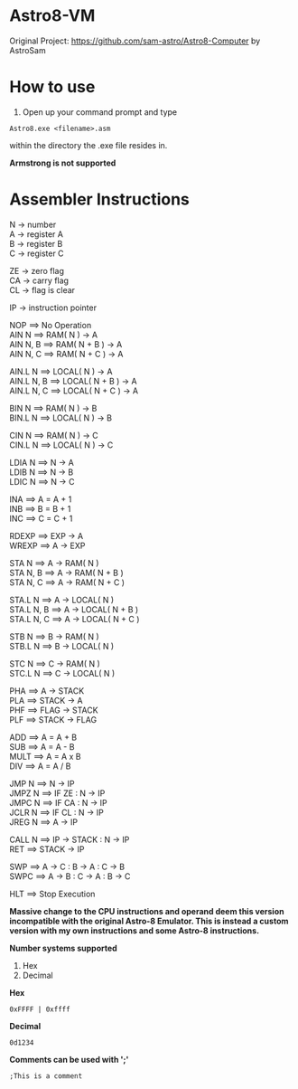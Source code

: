 # Astro8-VM
 Original Project: https://github.com/sam-astro/Astro8-Computer by AstroSam  
 
# How to use
 1. Open up your command prompt and type
 ```
 Astro8.exe <filename>.asm
 ```
 within the directory the .exe file resides in.  
 
 **Armstrong is not supported**  
 
# Assembler Instructions
N -> number  
A -> register A  
B -> register B  
C -> register C  

ZE -> zero flag  
CA -> carry flag  
CL -> flag is clear  

IP -> instruction pointer  

NOP ==> No Operation  
AIN N ==> RAM( N ) -> A  
AIN N, B ==> RAM( N + B ) -> A  
AIN N, C ==> RAM( N + C ) -> A  

AIN.L N ==> LOCAL( N ) -> A  
AIN.L N, B ==> LOCAL( N + B ) -> A  
AIN.L N, C ==> LOCAL( N + C ) -> A  

BIN N ==> RAM( N ) -> B  
BIN.L N ==> LOCAL( N ) -> B  

CIN N ==> RAM( N ) -> C  
CIN.L N ==> LOCAL( N ) -> C  

LDIA N ==> N -> A  
LDIB N ==> N -> B  
LDIC N ==> N -> C  

INA ==> A = A + 1  
INB ==> B = B + 1  
INC ==> C = C + 1  

RDEXP ==> EXP -> A  
WREXP ==> A -> EXP  

STA N ==> A -> RAM( N )  
STA N, B ==> A -> RAM( N + B )  
STA N, C ==> A -> RAM( N + C )  

STA.L N ==> A -> LOCAL( N )  
STA.L N, B ==> A -> LOCAL( N + B )  
STA.L N, C ==> A -> LOCAL( N + C )  

STB N ==> B -> RAM( N )  
STB.L N ==> B -> LOCAL( N )  

STC N ==> C -> RAM( N )  
STC.L N ==> C -> LOCAL( N )  

PHA ==> A -> STACK  
PLA ==> STACK -> A  
PHF ==> FLAG -> STACK  
PLF ==> STACK -> FLAG  

ADD ==> A = A + B  
SUB ==> A = A - B  
MULT ==> A = A x B  
DIV ==> A = A / B  

JMP N ==> N -> IP  
JMPZ N ==> IF ZE : N -> IP  
JMPC N ==> IF CA : N -> IP  
JCLR N ==> IF CL : N -> IP  
JREG N ==> A -> IP  

CALL N ==> IP -> STACK : N -> IP  
RET ==> STACK -> IP  

SWP ==> A -> C : B -> A : C -> B  
SWPC ==> A -> B : C -> A : B -> C  

HLT ==> Stop Execution  

 **Massive change to the CPU instructions and operand deem this version incompatible with the original Astro-8 Emulator. This is instead a custom version with my own instructions and some Astro-8 instructions.**  
 
 **Number systems supported**
 1. Hex
 2. Decimal
 
 **Hex**
 ```
 0xFFFF | 0xffff
 ```
 
 **Decimal**
 ```
 0d1234
 ```
 
 **Comments can be used with ';'**
 ```
 ;This is a comment
 ```
 
 
 
